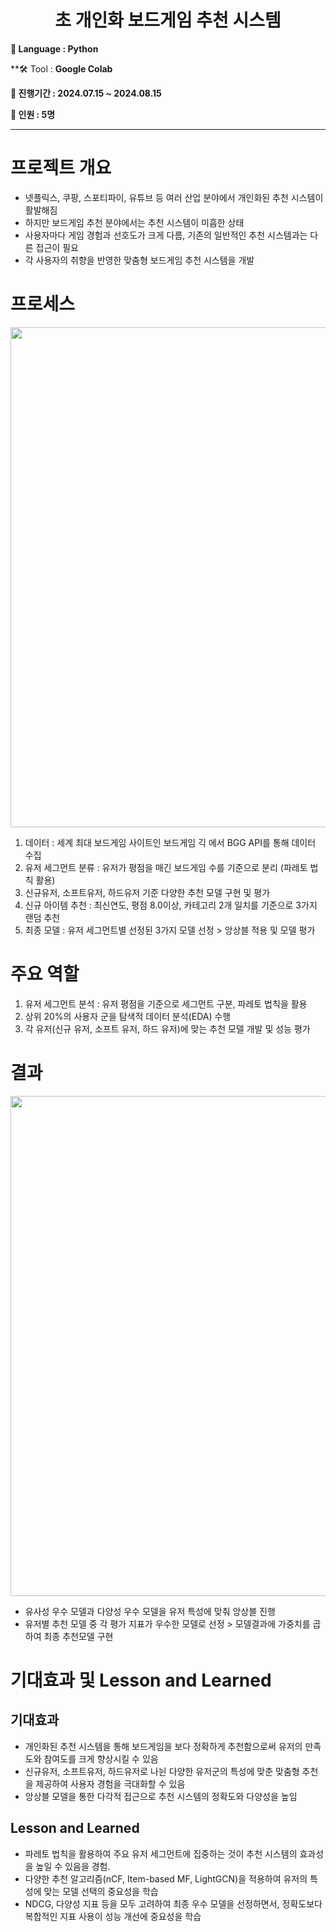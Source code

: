 <div align="center">

<h1>초 개인화 보드게임 추천 시스템</h1>

</div>

**💭 Language : Python**

**🛠 Tool : **Google Colab**

**📅 진행기간 : 2024.07.15 ~ 2024.08.15**

**👥 인원 : 5명**

---------------------------------------------------------------------------------


# 프로젝트 개요
- 넷플릭스, 쿠팡, 스포티파이, 유튜브 등 여러 산업 분야에서 개인화된 추천 시스템이 활발해짐
- 하지만 보드게임 추천 분야에서는 추천 시스템이 미흡한 상태
- 사용자마다 게임 경험과 선호도가 크게 다름, 기존의 일반적인 추천 시스템과는 다른 접근이 필요
- 각 사용자의 취향을 반영한 맞춤형 보드게임 추천 시스템을 개발

# 프로세스

<img src="https://github.com/user-attachments/assets/37184eae-f974-482b-8e3e-56a5f1148c8c" width="800">

1. 데이터 : 세계 최대 보드게임 사이트인 보드게임 긱 에서 BGG API를 통해 데이터 수집
2. 유저 세그먼트 분류 : 유저가 평점을 매긴 보드게임 수를 기준으로 분리 (파레토 법칙 활용)
3. 신규유저, 소프트유저, 하드유저 기준 다양한 추천 모델 구현 및 평가
4. 신규 아이템 추천 : 최신연도, 평점 8.0이상, 카테고리 2개 일치를 기준으로 3가지 랜덤 추천
5. 최종 모델 : 유저 세그먼트별 선정된 3가지 모델 선정 > 앙상블 적용 및 모델 평가

# 주요 역할
1. 유저 세그먼트 분석 : 유저 평점을 기준으로 세그먼트 구분, 파레토 법칙을 활용
2. 상위 20%의 사용자 군을 탐색적 데이터 분석(EDA) 수행
3. 각 유저(신규 유저, 소프트 유저, 하드 유저)에 맞는 추천 모델 개발 및 성능 평가

# 결과

<img src="https://github.com/user-attachments/assets/c1988e23-c366-411a-8341-ee904630525d" width="800">

- 유사성 우수 모델과 다양성 우수 모델을 유저 특성에 맞춰 앙상블 진행
- 유저별 추천 모델 중 각 평가 지표가 우수한 모델로 선정 > 모델결과에 가중치를 곱하여 최종 추천모델 구현

# 기대효과 및 Lesson and Learned

## 기대효과
- 개인화된 추천 시스템을 통해 보드게임을 보다 정확하게 추천함으로써 유저의 만족도와 참여도를 크게 향상시킬 수 있음
- 신규유저, 소프트유저, 하드유저로 나뉜 다양한 유저군의 특성에 맞춘 맞춤형 추천을 제공하여 사용자 경험을 극대화할 수 있음
- 앙상블 모델을 통한 다각적 접근으로 추천 시스템의 정확도와 다양성을 높임

## Lesson and Learned
- 파레토 법칙을 활용하여 주요 유저 세그먼트에 집중하는 것이 추천 시스템의 효과성을 높일 수 있음을 경험.
- 다양한 추천 알고리즘(nCF, Item-based MF, LightGCN)을 적용하여 유저의 특성에 맞는 모델 선택의 중요성을 학습
- NDCG, 다양성 지표 등을 모두 고려하여 최종 우수 모델을 선정하면서, 정확도보다 복합적인 지표 사용이 성능 개선에 중요성을 학습
